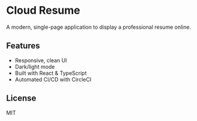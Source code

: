 # Cloud Resume

A modern, single-page application to display a professional resume online.

## Features
- Responsive, clean UI
- Dark/light mode
- Built with React & TypeScript
- Automated CI/CD with CircleCI

## License
MIT
